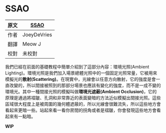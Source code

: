 # SSAO

原文     | [SSAO](http://learnopengl.com/#!Advanced-Lighting/SSAO)
      ---|---
作者     | JoeyDeVries
翻譯     | Meow J
校對     | 未校對

我們已經在前面的基礎教程中簡單介紹到了這部分內容：環境光照(Ambient Lighting)。環境光照是我們加入場景總體光照中的一個固定光照常量，它被用來模擬光的**散射(Scattering)**。在現實中，光線會以任意方向散射，它的強度是會一直改變的，所以間接被照到的那部分場景也應該有變化的強度，而不是一成不變的環境光。其中一種間接光照的模擬叫做**環境光遮蔽(Ambient Occlusion)**，它的原理是通過將褶皺、孔洞和非常靠近的表面變暗的方法近似模擬出間接光照。這些區域很大程度上是被周圍的幾何體遮蔽的，所以光線會很難流失，所以這些地方會看起來更暗一些。站起來看一看你房間的拐角或者是褶皺，你會發現這些地方會看起來有一點暗。

**WIP**